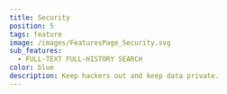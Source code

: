 ```yaml
---
title: Security
position: 5
tags: feature
image: /images/FeaturesPage_Security.svg
sub_features:
  - FULL-TEXT FULL-HISTORY SEARCH
color: blue
description: Keep hackers out and keep data private.
---
```


